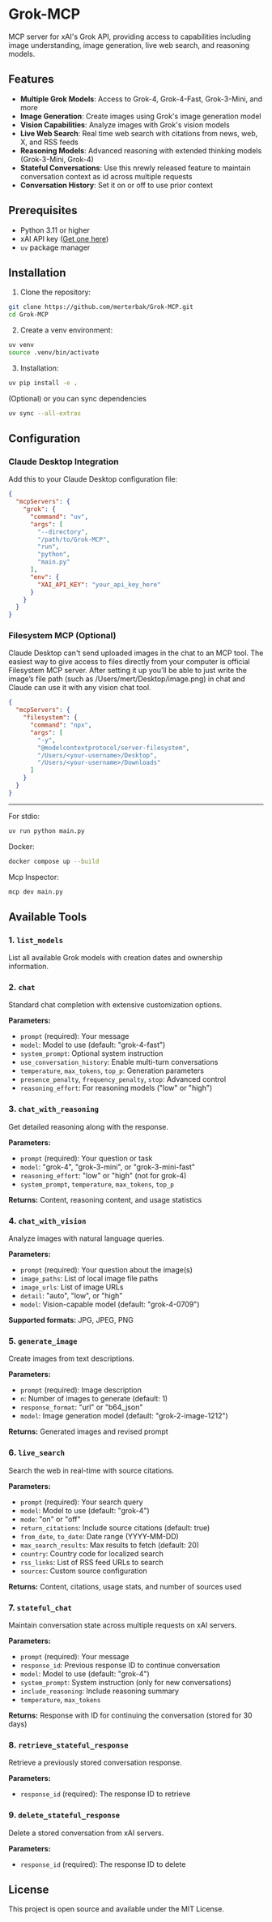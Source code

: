 # Grok-MCP

MCP server for xAI's Grok API, providing access to capabilities including image understanding, image generation, live web search, and reasoning models.

## Features

- **Multiple Grok Models**: Access to Grok-4, Grok-4-Fast, Grok-3-Mini, and more
- **Image Generation**: Create images using Grok's image generation model
- **Vision Capabilities**: Analyze images with Grok's vision models
- **Live Web Search**: Real time web search with citations from news, web, X, and RSS feeds
- **Reasoning Models**: Advanced reasoning with extended thinking models (Grok-3-Mini, Grok-4)
- **Stateful Conversations**: Use this nrewly released feature to maintain conversation context as id across multiple requests
- **Conversation History**: Set it on or off to use prior context 

## Prerequisites

- Python 3.11 or higher
- xAI API key ([Get one here](https://console.x.ai))
- `uv` package manager 

## Installation

1. Clone the repository:
```bash
git clone https://github.com/merterbak/Grok-MCP.git
cd Grok-MCP
```

2. Create a venv environment:
```bash
uv venv
source .venv/bin/activate
```

3. Installation:
```bash
uv pip install -e .
```
 (Optional) or you can sync dependencies

```bash
uv sync --all-extras
```


## Configuration

### Claude Desktop Integration

Add this to your Claude Desktop configuration file:

```json
{
  "mcpServers": {
    "grok": {
      "command": "uv",
      "args": [
        "--directory",
        "/path/to/Grok-MCP",
        "run",
        "python",
        "main.py"
      ],
      "env": {
        "XAI_API_KEY": "your_api_key_here"
      }
    }
  }
}
```

### Filesystem MCP (Optional)

Claude Desktop can't send uploaded images in the chat to an MCP tool.
The easiest way to give access to files directly from your computer is official Filesystem MCP server.
After setting it up you’ll be able to just write the image’s file path (such as /Users/mert/Desktop/image.png) in chat and Claude can use it with any vision chat tool.

```json
{
  "mcpServers": {
    "filesystem": {
      "command": "npx",
      "args": [
        "-y",
        "@modelcontextprotocol/server-filesystem",
        "/Users/<your-username>/Desktop",
        "/Users/<your-username>/Downloads"
      ]
    }
  }
}

```

---

For stdio:

```bash
uv run python main.py
```
Docker:

```bash
docker compose up --build
```
Mcp Inspector:

```bash
mcp dev main.py
```


## Available Tools

### 1. `list_models`
List all available Grok models with creation dates and ownership information.

### 2. `chat`
Standard chat completion with extensive customization options.

**Parameters:**
- `prompt` (required): Your message
- `model`: Model to use (default: "grok-4-fast")
- `system_prompt`: Optional system instruction
- `use_conversation_history`: Enable multi-turn conversations
- `temperature`, `max_tokens`, `top_p`: Generation parameters
- `presence_penalty`, `frequency_penalty`, `stop`: Advanced control
- `reasoning_effort`: For reasoning models ("low" or "high")

### 3. `chat_with_reasoning`
Get detailed reasoning along with the response.

**Parameters:**
- `prompt` (required): Your question or task
- `model`: "grok-4", "grok-3-mini", or "grok-3-mini-fast"
- `reasoning_effort`: "low" or "high" (not for grok-4)
- `system_prompt`, `temperature`, `max_tokens`, `top_p`

**Returns:** Content, reasoning content, and usage statistics

### 4. `chat_with_vision`
Analyze images with natural language queries.

**Parameters:**
- `prompt` (required): Your question about the image(s)
- `image_paths`: List of local image file paths
- `image_urls`: List of image URLs
- `detail`: "auto", "low", or "high"
- `model`: Vision-capable model (default: "grok-4-0709")

**Supported formats:** JPG, JPEG, PNG

### 5. `generate_image`
Create images from text descriptions.

**Parameters:**
- `prompt` (required): Image description
- `n`: Number of images to generate (default: 1)
- `response_format`: "url" or "b64_json"
- `model`: Image generation model (default: "grok-2-image-1212")

**Returns:** Generated images and revised prompt

### 6. `live_search`
Search the web in real-time with source citations.

**Parameters:**
- `prompt` (required): Your search query
- `model`: Model to use (default: "grok-4")
- `mode`: "on" or "off"
- `return_citations`: Include source citations (default: true)
- `from_date`, `to_date`: Date range (YYYY-MM-DD)
- `max_search_results`: Max results to fetch (default: 20)
- `country`: Country code for localized search
- `rss_links`: List of RSS feed URLs to search
- `sources`: Custom source configuration

**Returns:** Content, citations, usage stats, and number of sources used

### 7. `stateful_chat`
Maintain conversation state across multiple requests on xAI servers.

**Parameters:**
- `prompt` (required): Your message
- `response_id`: Previous response ID to continue conversation
- `model`: Model to use (default: "grok-4")
- `system_prompt`: System instruction (only for new conversations)
- `include_reasoning`: Include reasoning summary
- `temperature`, `max_tokens`

**Returns:** Response with ID for continuing the conversation (stored for 30 days)

### 8. `retrieve_stateful_response`
Retrieve a previously stored conversation response.

**Parameters:**
- `response_id` (required): The response ID to retrieve

### 9. `delete_stateful_response`
Delete a stored conversation from xAI servers.

**Parameters:**
- `response_id` (required): The response ID to delete
  
## License

This project is open source and available under the MIT License.
